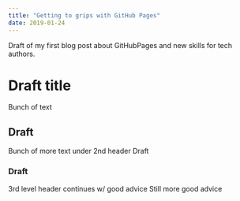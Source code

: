 ```yaml
---
title: "Getting to grips with GitHub Pages"
date: 2019-01-24
---
```

Draft of my first blog post about GitHubPages and new skills for tech authors.

# Draft title
Bunch of text

## Draft

Bunch of more text under 2nd header
Draft

### Draft
3rd level header continues w/ good advice
Still more good advice 
